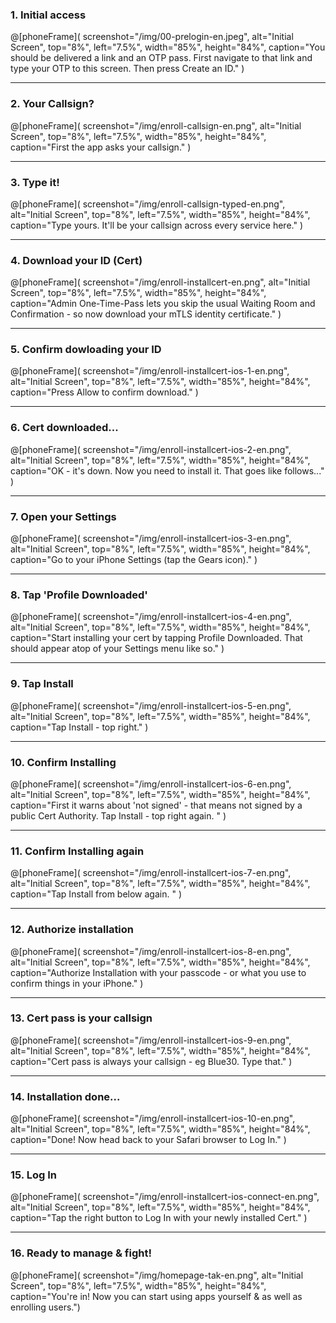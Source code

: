 ### 1. Initial access
@[phoneFrame](
  screenshot="/img/00-prelogin-en.jpeg",
  alt="Initial Screen",
  top="8%", left="7.5%", width="85%", height="84%",
  caption="You should be delivered a link and an OTP pass. First navigate to that link and type your OTP to this screen. Then press Create an ID."
)

---

### 2. Your Callsign?
@[phoneFrame](
  screenshot="/img/enroll-callsign-en.png",
  alt="Initial Screen",
  top="8%", left="7.5%", width="85%", height="84%",
  caption="First the app asks your callsign."
)

---

### 3. Type it!
@[phoneFrame](
  screenshot="/img/enroll-callsign-typed-en.png",
  alt="Initial Screen",
  top="8%", left="7.5%", width="85%", height="84%",
  caption="Type yours. It'll be your callsign across every service here."
)

---

### 4. Download your ID (Cert)
@[phoneFrame](
  screenshot="/img/enroll-installcert-en.png",
  alt="Initial Screen",
  top="8%", left="7.5%", width="85%", height="84%",
  caption="Admin One-Time-Pass lets you skip the usual Waiting Room and Confirmation - so now download your mTLS identity certificate."
)

---

### 5. Confirm dowloading your ID
@[phoneFrame](
  screenshot="/img/enroll-installcert-ios-1-en.png",
  alt="Initial Screen",
  top="8%", left="7.5%", width="85%", height="84%",
  caption="Press Allow to confirm download."
)

---
### 6. Cert downloaded...
@[phoneFrame](
  screenshot="/img/enroll-installcert-ios-2-en.png",
  alt="Initial Screen",
  top="8%", left="7.5%", width="85%", height="84%",
  caption="OK - it's down. Now you need to install it. That goes like follows..."
)

---

### 7. Open your Settings
@[phoneFrame](
  screenshot="/img/enroll-installcert-ios-3-en.png",
  alt="Initial Screen",
  top="8%", left="7.5%", width="85%", height="84%",
  caption="Go to your iPhone Settings (tap the Gears icon)."
)

---

### 8. Tap 'Profile Downloaded'
@[phoneFrame](
  screenshot="/img/enroll-installcert-ios-4-en.png",
  alt="Initial Screen",
  top="8%", left="7.5%", width="85%", height="84%",
  caption="Start installing your cert by tapping Profile Downloaded. That should appear atop of your Settings menu like so."
)

---

### 9. Tap Install
@[phoneFrame](
  screenshot="/img/enroll-installcert-ios-5-en.png",
  alt="Initial Screen",
  top="8%", left="7.5%", width="85%", height="84%",
  caption="Tap Install - top right."
)

---

### 10. Confirm Installing
@[phoneFrame](
  screenshot="/img/enroll-installcert-ios-6-en.png",
  alt="Initial Screen",
  top="8%", left="7.5%", width="85%", height="84%",
  caption="First it warns about 'not signed' - that means not signed by a public Cert Authority. Tap Install - top right again. "
)

---

### 11. Confirm Installing again
@[phoneFrame](
  screenshot="/img/enroll-installcert-ios-7-en.png",
  alt="Initial Screen",
  top="8%", left="7.5%", width="85%", height="84%",
  caption="Tap Install from below again. "
)

---

### 12. Authorize installation
@[phoneFrame](
  screenshot="/img/enroll-installcert-ios-8-en.png",
  alt="Initial Screen",
  top="8%", left="7.5%", width="85%", height="84%",
  caption="Authorize Installation with your passcode - or what you use to confirm things in your iPhone."
)

---

### 13. Cert pass is your callsign
@[phoneFrame](
  screenshot="/img/enroll-installcert-ios-9-en.png",
  alt="Initial Screen",
  top="8%", left="7.5%", width="85%", height="84%",
  caption="Cert pass is always your callsign - eg Blue30. Type that."
)

---

### 14. Installation done...
@[phoneFrame](
  screenshot="/img/enroll-installcert-ios-10-en.png",
  alt="Initial Screen",
  top="8%", left="7.5%", width="85%", height="84%",
  caption="Done! Now head back to your Safari browser to Log In."
)

---

### 15. Log In
@[phoneFrame](
  screenshot="/img/enroll-installcert-ios-connect-en.png",
  alt="Initial Screen",
  top="8%", left="7.5%", width="85%", height="84%",
  caption="Tap the right button to Log In with your newly installed Cert."
)

---

### 16. Ready to manage & fight!
@[phoneFrame](
  screenshot="/img/homepage-tak-en.png",
  alt="Initial Screen",
  top="8%", left="7.5%", width="85%", height="84%",
  caption="You're in! Now you can start using apps yourself & as well as enrolling users.")
